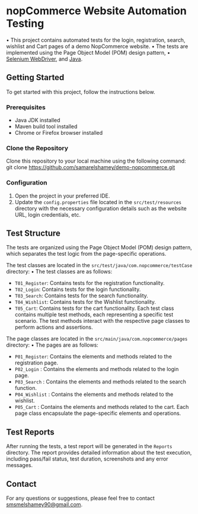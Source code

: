 # nopCommerce Website Automation Testing
•	This project contains automated tests for the login, registration, search, wishlist and Cart pages of a demo NopCommerce website. 
•	The tests are implemented using the Page Object Model (POM) design pattern, 
•	[Selenium WebDriver](https://www.selenium.dev/documentation/en/webdriver/), and [Java](https://www.java.com/).

## Getting Started
To get started with this project, follow the instructions below.

### Prerequisites
- Java JDK installed
- Maven build tool installed
- Chrome or Firefox browser installed

### Clone the Repository
Clone this repository to your local machine using the following command:
git clone https://github.com/samarelshamey/demo-nopcommerce.git

### Configuration
1. Open the project in your preferred IDE.
2. Update the `config.properties` file located in the `src/test/resources` directory with the necessary configuration details such as the website URL, login credentials, etc.

## Test Structure
The tests are organized using the Page Object Model (POM) design pattern, 
which separates the test logic from the page-specific operations. 

The test classes are located in the `src/test/java/com.nopcommerce/testCase` directory:
• The test classes are as follows:
  - `T01_Register`: Contains tests for the registration functionality.
  - `T02_Login`: Contains tests for the login functionality.
  - `T03_Search`: Contains tests for the search functionality.
  - `T04_Wishlist`: Contains tests for the Wishlist functionality.
  - `T05_Cart`: Contains tests for the cart functionality.
Each test class contains multiple test methods, each representing a specific test scenario. 
The test methods interact with the respective page classes to perform actions and assertions.

The page classes are located in the `src/main/java/com.nopcommerce/pages` directory:
• The pages are as follows:
  - `P01_Register`: Contains the elements and methods related to the registration page.
  - `P02_Login` : Contains the elements and methods related to the login page.
  - `P03_Search` : Contains the elements and methods related to the search function.
  - `P04_Wishlist` : Contains the elements and methods related to the wishlist.
  - `P05_Cart` : Contains the elements and methods related to the cart.
Each page class encapsulate the page-specific elements and operations.

## Test Reports

After running the tests, a test report will be generated in the `Reports ` directory. 
The report provides detailed information about the test execution, including pass/fail status, test duration, screenshots and any error messages.

## Contact

For any questions or suggestions, please feel free to contact smsmelshamey90@gmail.com.

